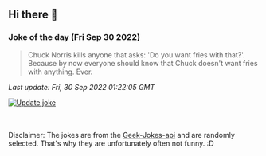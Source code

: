 ## Hi there 👋

### Joke of the day (Fri Sep 30 2022)
<!-- joke -->
>Chuck Norris kills anyone that asks: 'Do you want fries with that?'. Because by now everyone should know that Chuck doesn't want fries with anything. Ever.
<!-- /joke -->

*Last update: Fri, 30 Sep 2022 01:22:05 GMT*

[![Update joke](https://github.com/nclskfm/nclskfm/actions/workflows/joke.yml/badge.svg)](https://github.com/nclskfm/nclskfm/actions/workflows/joke.yml)

<br><br>
Disclaimer: The jokes are from the [Geek-Jokes-api](https://github.com/sameerkumar18/geek-joke-api) and are randomly selected. That's why they are unfortunately often not funny. :D
